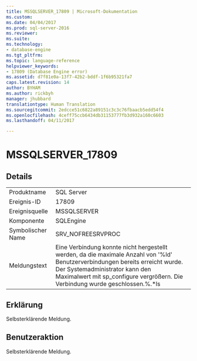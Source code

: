 ```yaml
---
title: MSSQLSERVER_17809 | Microsoft-Dokumentation
ms.custom: 
ms.date: 04/04/2017
ms.prod: sql-server-2016
ms.reviewer: 
ms.suite: 
ms.technology:
- database-engine
ms.tgt_pltfrm: 
ms.topic: language-reference
helpviewer_keywords:
- 17809 (Database Engine error)
ms.assetid: d7f81e0a-13f7-42b2-bddf-1f6b95321fa7
caps.latest.revision: 14
author: BYHAM
ms.author: rickbyh
manager: jhubbard
translationtype: Human Translation
ms.sourcegitcommit: 2edcce51c6822a89151c3c3c76fbaacb5edd54f4
ms.openlocfilehash: 4ceff75ccb6434db31153777fb3d932a160c6603
ms.lasthandoff: 04/11/2017

---
```

# <a name="mssqlserver17809"></a>MSSQLSERVER_17809
  
## <a name="details"></a>Details  
  
|||  
|-|-|  
|Produktname|SQL Server|  
|Ereignis-ID|17809|  
|Ereignisquelle|MSSQLSERVER|  
|Komponente|SQLEngine|  
|Symbolischer Name|SRV_NOFREESRVPROC|  
|Meldungstext|Eine Verbindung konnte nicht hergestellt werden, da die maximale Anzahl von '%ld' Benutzerverbindungen bereits erreicht wurde. Der Systemadministrator kann den Maximalwert mit sp_configure vergrößern. Die Verbindung wurde geschlossen.%.*ls|  
  
## <a name="explanation"></a>Erklärung  
Selbsterklärende Meldung.  
  
## <a name="user-action"></a>Benutzeraktion  
Selbsterklärende Meldung.  
  

